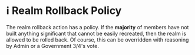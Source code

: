 # ℹ Realm Rollback Policy

The realm rollback action has a policy. If the **majority** of members have not built anything significant that cannot be easily recreated, then the realm is allowed to be rolled back. Of course, this can be overridden with reasoning by Admin
or a Government 3/4's vote.
